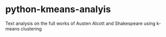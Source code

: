 # python-kmeans-analyis
Text analysis on the full works of Austen Alcott and Shakespeare using k-means clustering
